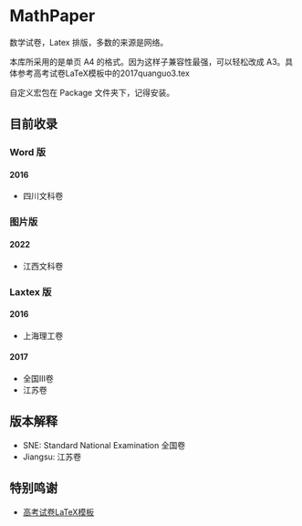 # MathPaper

数学试卷，Latex 排版，多数的来源是网络。

本库所采用的是单页 A4 的格式。因为这样子兼容性最强，可以轻松改成 A3。具体参考高考试卷LaTeX模板中的2017quanguo3.tex

自定义宏包在 Package 文件夹下，记得安装。

## 目前收录

### Word 版

#### 2016

- 四川文科卷

### 图片版

#### 2022

- 江西文科卷

### Laxtex 版

#### 2016

- 上海理工卷

#### 2017

- 全国III卷
- 江苏卷

## 版本解释

- SNE: Standard National Examination 全国卷
- Jiangsu: 江苏卷

## 特别鸣谢

- [高考试卷LaTeX模板](https://github.com/shaodongtang/gaokao_exam)
